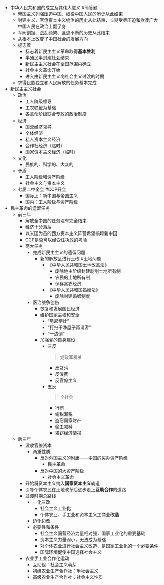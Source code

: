 - 中华人民共和国的成立及其伟大意义 #简答题
	- 帝国主义列强压迫中国、奴役中国人民的历史从此结束
	- 封建主义、官僚资本主义统治的历史从此结束，长期受尽压迫和欺凌广大中国人民在政治上翻了身
	- 军阀割据、战乱频繁、匪患不断的历史从此结束
	- 从根本上改变了中国社会的发展方向
	- 标志着
		- 标志着新民主主义革命取得**基本胜利**
		- 半殖民半封建社会结束
		- 新民主主义社会在全国范围内确立
		- 社会主义革命开始
		- 进入由新民主主义向社会主义过渡的时期
	- 求得民族独立和人民解放的任务基本完成
- 新民主主义社会
	- 政治
		- 工人阶级领导
		- 工农联盟为基础
		- 各革命阶级联合专政的政治制度
	- 经济
		- 国营经济领导
		- 个体经济
		- 私人资本主义经济
		- 合作社经济（临时）
		- 国家资本主义经济（临时）
	- 文化
		- 民族的、科学的、大众的
	- 矛盾
		- 工人阶级和资产阶级
		- 社会主义与资本主义
	- 七届二中全会 #CCP开会
		- 国际上：新中国与帝国主义
		- 国内：工人阶级与资产阶级
- 民主革命的遗留任务
	- 前三年
		- 解放全中国的任务没有完全结束
		- 经济十分落后
		- 以米国为首的西方资本主义阵营希望搞垮新中国
		- CCP是否可以经受住执政的考验
		- 两大任务
			- 完成新民主主义的遗留问题
				- 新的解放区进行土改 #土地问题
					- 《中华人民共和国土地改革法》
						- 废除地主阶级封建剥削土地所有制
						- 农民的土地所有制
						- 保存富农经济
					- 《中华人民共和国婚姻法》
						- 废除封建婚姻制度
			- 医治战争创伤
				- 恢复和发展国民经济
				- 维护国家主权和安全
					- “另起炉灶”
					- “打扫干净屋子再请客”
					- “一边倒”
				- 加强党的自身建设
					- 三反
					  > 党政军机关
						- 反贪污
						- 反浪费
						- 反官僚主义
					- 五反
					  > 全社会
						- 行贿
						- 偷税漏税
						- 盗窃国家财产
						- 偷工减料
						- 盗窃经济情报
	- 后三年
		- 没收官僚资本
			- 两重性质
				- 反对外国主义的附庸——中国的买办资产阶级
					- 民主革命
				- 反对中国的大资产阶级
					- 社会主义革命
		- 开始将资本主义纳入**国家资本主义**轨道
		- 引导个体农民在土地改革后逐步走上**互助合作**的道路
		- 过渡时期总路线
			- 一化三改
				- 社会主义工业**化**
				- 个体农业、手工业和资本主义工商业**改造**
			- 边化边改
			- 必要性和条件
				- 社会主义国营经济力量相对强，国家工业化的重要基础
				- 资本主义力量弱小，无法成为基础
				- 对个体农业进行社会主义改造，是国家工业化的一个必要条件
				- 国际环境促使中国选择社会主义
		- 农业手工业合作化运动
			- 互助组：社会主义萌芽
			- 初级农业生产合作社：半社会主义
			- 高级农业生产合作社：社会主义性质